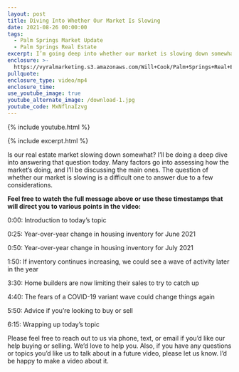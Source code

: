 ```yaml
---
layout: post
title: Diving Into Whether Our Market Is Slowing
date: 2021-08-26 00:00:00
tags:
  - Palm Springs Market Update
  - Palm Springs Real Estate
excerpt: I’m going deep into whether our market is slowing down somewhat.
enclosure: >-
  https://vyralmarketing.s3.amazonaws.com/Will+Cook/Palm+Springs+Real+Estate+Agent_+is+the+market+slowing+down.mp4
pullquote:
enclosure_type: video/mp4
enclosure_time:
use_youtube_image: true
youtube_alternate_image: /download-1.jpg
youtube_code: MxNflnaIzvg
---
```

{% include youtube.html %}

{% include excerpt.html %}

Is our real estate market slowing down somewhat? I’ll be doing a deep dive into answering that question today. Many factors go into assessing how the market’s doing, and I’ll be discussing the main ones. The question of whether our market is slowing is a difficult one to answer due to a few considerations.&nbsp;

**Feel free to watch the full message above or use these timestamps that will direct you to various points in the video:**

0:00: Introduction to today’s topic

0:25: Year-over-year change in housing inventory for June 2021

0:50: Year-over-year change in housing inventory for July 2021

1:50: If inventory continues increasing, we could see a wave of activity later in the year

3:30: Home builders are now limiting their sales to try to catch up

4:40: The fears of a COVID-19 variant wave could change things again

5:50: Advice if you’re looking to buy or sell

6:15: Wrapping up today’s topic

Please feel free to reach out to us via phone, text, or email if you’d like our help buying or selling. We’d love to help you. Also, if you have any questions or topics you’d like us to talk about in a future video, please let us know. I’d be happy to make a video about it.

